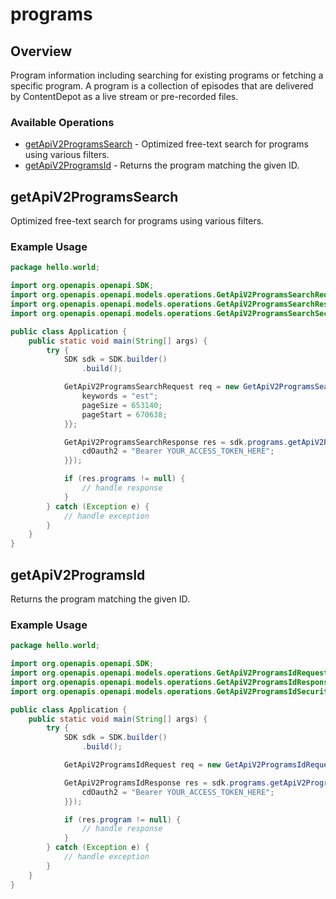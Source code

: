 # programs

## Overview

Program information including searching for existing programs or fetching a specific program. A program is a collection of episodes that are delivered by ContentDepot as a live stream or pre-recorded files.

### Available Operations

* [getApiV2ProgramsSearch](#getapiv2programssearch) - Optimized free-text search for programs using various filters.
* [getApiV2ProgramsId](#getapiv2programsid) - Returns the program matching the given ID.

## getApiV2ProgramsSearch

Optimized free-text search for programs using various filters.

### Example Usage

```java
package hello.world;

import org.openapis.openapi.SDK;
import org.openapis.openapi.models.operations.GetApiV2ProgramsSearchRequest;
import org.openapis.openapi.models.operations.GetApiV2ProgramsSearchResponse;
import org.openapis.openapi.models.operations.GetApiV2ProgramsSearchSecurity;

public class Application {
    public static void main(String[] args) {
        try {
            SDK sdk = SDK.builder()
                .build();

            GetApiV2ProgramsSearchRequest req = new GetApiV2ProgramsSearchRequest() {{
                keywords = "est";
                pageSize = 653140;
                pageStart = 670638;
            }};            

            GetApiV2ProgramsSearchResponse res = sdk.programs.getApiV2ProgramsSearch(req, new GetApiV2ProgramsSearchSecurity("dolores") {{
                cdOauth2 = "Bearer YOUR_ACCESS_TOKEN_HERE";
            }});

            if (res.programs != null) {
                // handle response
            }
        } catch (Exception e) {
            // handle exception
        }
    }
}
```

## getApiV2ProgramsId

Returns the program matching the given ID.

### Example Usage

```java
package hello.world;

import org.openapis.openapi.SDK;
import org.openapis.openapi.models.operations.GetApiV2ProgramsIdRequest;
import org.openapis.openapi.models.operations.GetApiV2ProgramsIdResponse;
import org.openapis.openapi.models.operations.GetApiV2ProgramsIdSecurity;

public class Application {
    public static void main(String[] args) {
        try {
            SDK sdk = SDK.builder()
                .build();

            GetApiV2ProgramsIdRequest req = new GetApiV2ProgramsIdRequest(210382L);            

            GetApiV2ProgramsIdResponse res = sdk.programs.getApiV2ProgramsId(req, new GetApiV2ProgramsIdSecurity("corporis") {{
                cdOauth2 = "Bearer YOUR_ACCESS_TOKEN_HERE";
            }});

            if (res.program != null) {
                // handle response
            }
        } catch (Exception e) {
            // handle exception
        }
    }
}
```
